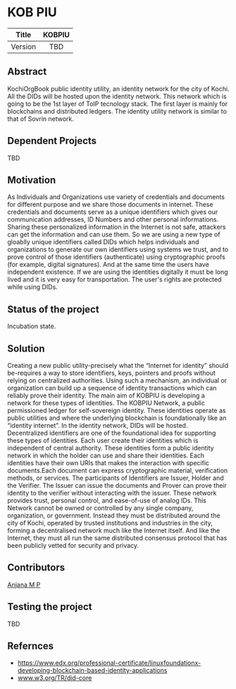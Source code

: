 # KOB PIU

| Title | KOBPIU |
| :---: | :---: |
| Version | TBD |

## Abstract

KochiOrgBook public identity utility, an identity network for the city of Kochi. All the DIDs will be hosted upon the identity network. This network which is going to be the 1st layer of ToIP tecnology stack. The first layer is mainly for blockchains and distributed ledgers. The identity utility network is similar to that of Sovrin network.

## Dependent Projects
TBD
## Motivation

As Individuals and Organizations use variety of credentials and documents for different purpose and we share those documents in internet. These credentials and documents serve as a unique identifiers which gives our communication addresses, ID Numbers and other personal informations. Sharing these personalized information in the Internet is not safe, attackers can get the information and can use them.  So we are using a new type of gloablly unique identifiers called DIDs which helps individuals and organizations to generate our own identifiers using systems we trust, and to prove control of those identifiers (authenticate) using cryptographic proofs (for example, digital signatures).
And at the same time the users have independent existence. If we are using the identities digitally it must be long lived and it is very easy for transportation. The user's rights are protected while using DIDs. 
## Status of the project

Incubation state.

## Solution
Creating a new public utility-precisely what the “Internet for identity” should be-requires a
way to store identifiers, keys, pointers and proofs without relying on centralized authorities.
Using such a mechanism, an individual or organization can build up a sequence of identity
transactions which can reliably prove their identity. The main aim of KOBPIU is developing a network for these types of identities. The KOBPIU Network, a public permissioned ledger for self-sovereign identity. These identities operate as public utilities and where the underlying blockchain is foundationally like an “identity internet”. In the identity network, DIDs will be hosted. Decentralized identifiers are one of the foundational idea for supporting these types of identities. Each user create their identities which is independent of central authority. These identities form a public identity network in which the holder can use and share their identities. Each identities have their own URIs that makes the interaction with specific documents.Each document can express cryptographic material, verification methods, or services. The  participants of Identifiers are Issuer, Holder and the Verifier. The Issuer can issue the documents and Prover can prove their identity to the verifier without interacting with the issuer. These network provides trust, personal control, and ease-of-use of analog IDs. This Network cannot be owned or controlled by any single company, organization, or government. Instead they must be distributed around the city of Kochi, operated by trusted institutions and industries in the city, forming a decentralised network much like the Internet itself. And like the Internet, they must all run the same distributed consensus protocol that has been publicly vetted for security and privacy.

## Contributors
[Anjana M P](https://github.com/Anjana-mp/KOBPIU/blob/master/Readme.md)

## Testing the project

TBD

## Refernces
*    https://www.edx.org/professional-certificate/linuxfoundationx-developing-blockchain-based-identity-applications
* www.w3.org/TR/did-core
